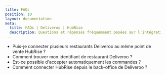```yaml
---
title: FAQs
position: 10
layout: documentation
meta:
  title: FAQs | Deliveroo | HubRise
  description: Questions et réponses fréquemment posées sur l'intégration de Deliveroo avec HubRise.
---
```


- <Link to="/apps/deliveroo/faqs/connecting-multiple-instances-deliveroo/">Puis-je connecter plusieurs restaurants Deliveroo au même point de vente HubRise&nbsp;?</Link>
- <Link to="/apps/deliveroo/faqs/find-deliveroo-restaurant-id/">Comment trouver mon identifiant de restaurant Deliveroo&nbsp;?</Link>
- <Link to="/apps/deliveroo/faqs/auto-accept/">Est-ce possible d'accepter automatiquement les commandes&nbsp;?</Link>
- <Link to="/apps/deliveroo/faqs/connect-from-deliveroo-back-office/">Comment connecter HubRise depuis le back-office de Deliveroo&nbsp;?</Link>
